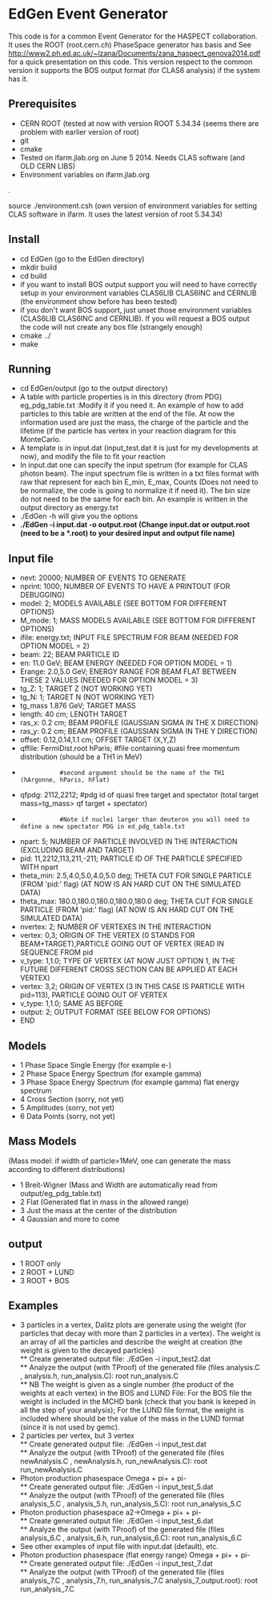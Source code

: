 EdGen Event Generator
==================

This code is for a common Event Generator for the HASPECT collaboration.
It uses the ROOT (root.cern.ch) PhaseSpace generator has basis and 
See http://www2.ph.ed.ac.uk/~lzana/Documents/zana_haspect_genova2014.pdf for a quick presentation on this code.
This version respect to the common version it supports the BOS output format (for CLAS6 analysis) if the system has it.

Prerequisites
-------------
* CERN ROOT  (tested at now with version ROOT 5.34.34 (seems there are problem with earlier version of root)
* git 
* cmake
* Tested on ifarm.jlab.org on June 5 2014. Needs CLAS software (and OLD CERN LIBS) 
* Environment variables on ifarm.jlab.org

.

source ./environment.csh (own version of environment variables for setting CLAS software in ifarm. It uses the latest version of root 5.34.34)

Install
-------

* cd EdGen (go to the EdGen directory)
* mkdir build
* cd build
* if you want to install BOS output support you will need to have correctly setup in your environment variables CLAS6LIB CLAS6INC and CERNLIB (the environment show before has been tested)
* if you don't want BOS support, just unset those environment variables (CLAS6LIB CLAS6INC and CERNLIB). If you will request a BOS output the code will not create any bos file (strangely enough)
* cmake ../ 
* make 

Running
-------
* cd EdGen/output (go to the output directory)
* A table with particle properties is in this directory (from PDG) eg_pdg_table.txt :Modify it if you need it. An example of how to add particles to this table are written at the end of the file. At now the information used are just the mass, the charge of the particle and the lifetime (if the particle has vertex in your reaction diagram for this MonteCarlo. 
* A template is in input.dat (input_test.dat it is just for my developments at now), and modify the file to fit your reaction
* In input.dat one can specify the input spetrum (for example for CLAS photon beam). The input spectrum file is written in a txt files format with raw that represent for each bin E_min, E_max, Counts (Does not need to be normalize, the code is going to normalize it if need it). The bin size do not need to be the same for each bin.  An example is written in the output directory as energy.txt 
* ./EdGen -h will give you the options
* <b>./EdGen -i input.dat -o output.root        (Change input.dat or output.root (need to be a *.root) to your desired input and output file name) </b> 
  
Input file
----------
* nevt:    20000;                  NUMBER OF EVENTS TO GENERATE
* nprint:  1000;                   NUMBER OF EVENTS TO HAVE A PRINTOUT (FOR DEBUGGING)
* model:   2;      		 MODELS AVAILABLE (SEE BOTTOM FOR DIFFERENT OPTIONS)
* M_mode:  1;          MASS MODELS AVAILABLE (SEE BOTTOM FOR DIFFERENT OPTIONS) 
* ifile:	 energy.txt; 		 INPUT FILE SPECTRUM FOR BEAM (NEEDED FOR OPTION MODEL = 2) 
* beam:    22;			 BEAM PARTICLE ID
* en:	 11.0    GeV;		 BEAM ENERGY (NEEDED FOR OPTION MODEL = 1)
* Erange:  2.0,5.0 GeV;          ENERGY RANGE FOR BEAM FLAT BETWEEN THESE 2 VALUES (NEEDED FOR OPTION MODEL = 3)
* tg_Z:    1;	 		 TARGET Z (NOT WORKING YET)
* tg_N:    1;			 TARGET N (NOT WORKING YET)
* tg_mass  1.876  GeV;           TARGET MASS
* length:	 40	cm;		 LENGTH TARGET
* ras_x:	 0.2	cm;		 BEAM PROFILE (GAUSSIAN SIGMA IN THE X DIRECTION)
* ras_y:	 0.2	cm;		 BEAM PROFILE (GAUSSIAN SIGMA IN THE Y DIRECTION)
* offset:  0.12,0.14,1.1 cm;	 OFFSET TARGET (X,Y,Z)
* qffile: FermiDist.root hParis; #file containing quasi free momentum distribution (should be a TH1 in MeV)
*  	  		 	 #second argument should be the name of the TH1 (hArgonne, hParis, hFlat)
* qfpdg: 2112,2212;		 #pdg id of quasi free target and spectator (total target mass=tg_mass> qf target + spectator)
*  	 			 #Note if nuclei larger than deuteron you will need to define a new spectator PDG in ed_pdg_table.txt 
* npart:   5;	       		 NUMBER OF PARTICLE INVOLVED IN THE INTERACTION (EXCLUDING BEAM AND TARGET)
* pid:     11,2212,113,211,-211;	 PARTICLE ID OF THE PARTICLE SPECIFIED WITH npart
* theta_min:   2.5,4.0,5.0,4.0,5.0 deg;		 THETA CUT FOR SINGLE PARTICLE (FROM 'pid:' flag) (AT NOW IS AN HARD CUT ON THE SIMULATED DATA)
* theta_max:   180.0,180.0,180.0,180.0,180.0 deg;		 THETA CUT FOR SINGLE PARTICLE (FROM 'pid:' flag) (AT NOW IS AN HARD CUT ON THE SIMULATED DATA)
* nvertex: 2;			 NUMBER OF VERTEXES IN THE INTERACTION
* vertex:  0,3;			 ORIGIN OF THE VERTEX (0 STANDS FOR BEAM+TARGET),PARTICLE GOING OUT OF VERTEX (READ IN SEQUENCE FROM pid
* v_type:  1,1.0;		 TYPE OF VERTEX (AT NOW JUST OPTION 1, IN THE FUTURE DIFFERENT CROSS SECTION CAN BE APPLIED AT EACH VERTEX)
* vertex:  3,2;			 ORIGIN OF VERTEX (3 IN THIS CASE IS PARTICLE WITH pid=113), PARTICLE GOING OUT OF VERTEX
* v_type:  1,1.0;		 SAME AS BEFORE
* output:  2;			 OUTPUT FORMAT (SEE BELOW FOR OPTIONS)
* END

Models
-------
* 1 Phase Space Single Energy (for example e-)
* 2 Phase Space Energy Spectrum (for example gamma)
* 3 Phase Space Energy Spectrum (for example gamma) flat energy spectrum
* 4 Cross Section (sorry, not yet)
* 5 Amplitudes (sorry, not yet) 
* 6 Data Points (sorry, not yet)

Mass Models
-------
(Mass model: if width of particle>1MeV, one can generate the mass according to different distributions)
* 1 Breit-Wigner (Mass and Width are automatically read from output/eg_pdg_table.txt)
* 2 Flat (Generated flat in mass in the allowed range)
* 3 Just the mass at the center of the distribution
* 4 Gaussian and more to come


output
-------
* 1  ROOT only
* 2  ROOT + LUND
* 3  ROOT + BOS

Examples
-------
* 3 particles in a vertex, Dalitz plots are generate using the weight (for particles that decay with more than 2 particles in a vertex). The weight is an array of all the particles and describe the weight at creation (the weight is given to the decayed particles) <br />
** Create generated output file: ./EdGen -i input_test2.dat <br />
** Analyze the output (with TProof) of the generated file (files analysis.C , analysis.h, run_analysis.C): root run_analysis.C <br />
** NB The weight is given as a single number (the product of the weights at each vertex) in the BOS and LUND File: For the BOS file the weight is included in the MCHD bank (check that you bank is keeped in all the step of your analysis); For the LUND file format, the weight is included where should be the value of the mass in the LUND format (since it is not used by gemc). <br />
* 2 particles per vertex, but 3 vertex <br />
** Create generated output file: ./EdGen -i input_test.dat <br />
** Analyze the output (with TProof) of the generated file (files newAnalysis.C , newAnalysis.h, run_newAnalysis.C): root run_newAnalysis.C <br />
* Photon production phasespace Omega + pi+ + pi- <br />
** Create generated output file: ./EdGen -i input_test_5.dat <br />
** Analyze the output (with TProof) of the generated file (files analysis_5.C , analysis_5.h, run_analysis_5.C): root run_analysis_5.C <br />
* Photon production phasespace a2->Omega + pi+ + pi- <br />
** Create generated output file: ./EdGen -i input_test_6.dat <br />
** Analyze the output (with TProof) of the generated file (files analysis_6.C , analysis_6.h, run_analysis_6.C): root run_analysis_6.C <br />
* See other examples of input file with input.dat (default), etc.
* Photon production phasespace (flat energy range)  Omega + pi+ + pi- <br />
** Create generated output file: ./EdGen -i input_test_7.dat <br />
** Analyze the output (with TProof) of the generated file (files analysis_7.C , analysis_7.h, run_analysis_7.C analysis_7_output.root): root run_analysis_7.C <br />
